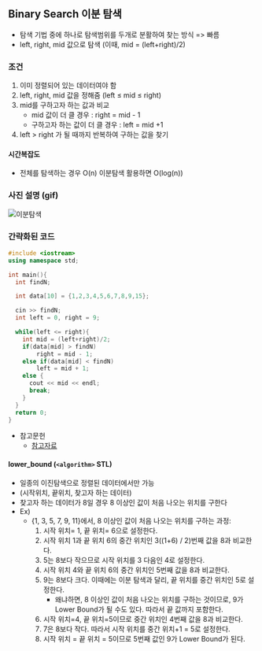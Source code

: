 ## Binary Search 이분 탐색

- 탐색 기법 중에 하나로 탐색범위를 두개로 분활하여 찾는 방식 => 빠름
- left, right, mid 값으로 탐색 (이때, mid = (left+right)/2)

### 조건

1. 이미 정렬되어 있는 데이터여야 함
2. left, right, mid 값을 정해줌 (left ≤ mid ≤ right)
3. mid를 구하고자 하는 값과 비교
   - mid 값이 더 클 경우 : right = mid - 1
   - 구하고자 하는 값이 더 클 경우 : left = mid +1
4. left > right 가 될 때까지 반복하여 구하는 값을 찾기

#### 시간복잡도

- 전체를 탐색하는 경우 O(n) 이분탐색 활용하면 O(log(n))

### 사진 설명 (gif)

![이분탐색](https://t1.daumcdn.net/cfile/tistory/221D4A3F5705041A1F)



### 간략화된 코드

```c++
#include <iostream>
using namespace std;

int main(){
  int findN;

  int data[10] = {1,2,3,4,5,6,7,8,9,15};

  cin >> findN;
  int left = 0, right = 9;

  while(left <= right){
    int mid = (left+right)/2;
    if(data[mid] > findN)
      	right = mid - 1;
    else if(data[mid] < findN)
      	left = mid + 1;
    else {
      cout << mid << endl;
      break;
    }
  }
  return 0;
}
```

- 참고문헌
  - [참고자료](https://wootool.tistory.com/62)

#### lower_bound (`<algorithm>` STL)

- 일종의 이진탐색으로 정렬된 데이터에서만 가능
- (시작위치, 끝위치, 찾고자 하는 데이터)
- 찾고자 하는 데이터가 8일 경우 8 이상인 값이 처음 나오는 위치를 구한다
- Ex)
	- {1, 3, 5, 7, 9, 11}에서, 8 이상인 값이 처음 나오는 위치를 구하는 과정: 
		1. 시작 위치= 1, 끝 위치= 6으로 설정한다.
		2. 시작 위치 1과 끝 위치 6의 중간 위치인 3((1+6) / 2)번째 값을 8과 비교한다.
		3. 5는 8보다 작으므로 시작 위치를 3 다음인 4로 설정한다.
		4. 시작 위치 4와 끝 위치 6의 중간 위치인 5번째 값을 8과 비교한다.
		5. 9는 8보다 크다. 이때에는 이분 탐색과 달리, 끝 위치를 중간 위치인 5로 설정한다.
			- 왜냐하면, 8 이상인 값이 처음 나오는 위치를 구하는 것이므로, 9가 Lower Bound가 될 수도 있다. 따라서 끝 값까지 포함한다.
		6. 시작 위치=4, 끝 위치=5이므로 중간 위치인 4번째 값을 8과 비교한다.
		7. 7은 8보다 작다. 따라서 시작 위치를 중간 위치+1 = 5로 설정한다.
		8. 시작 위치 = 끝 위치 = 5이므로 5번째 값인 9가 Lower Bound가 된다.

